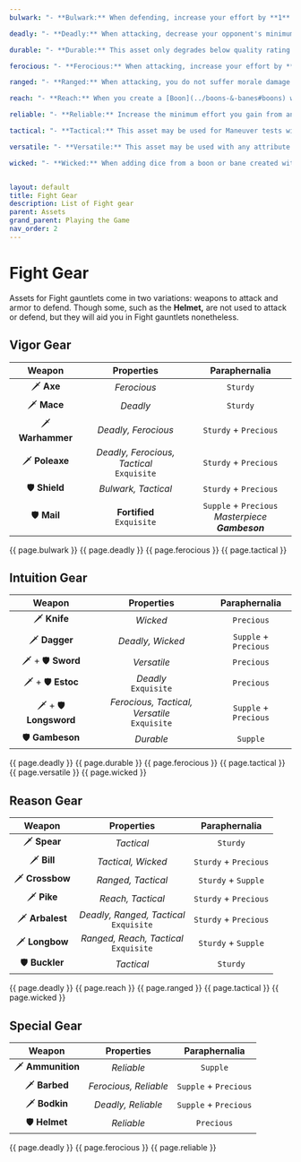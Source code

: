 ```yaml
---
bulwark: "- **Bulwark:** When defending, increase your effort by **1** for each **6** you roll."

deadly: "- **Deadly:** When attacking, decrease your opponent's minimum effort by **1** + this asset's masterpiece rating. This does not reduce minimum effort gained from one of your wounds."

durable: "- **Durable:** This asset only degrades below quality rating **1,** if you roll a **1.**"

ferocious: "- **Ferocious:** When attacking, increase your effort by **1** for each **6** you roll."

ranged: "- **Ranged:** When attacking, you do not suffer morale damage but your opponent may defend with Maneuver instead of Fight."

reach: "- **Reach:** When you create a [Boon](../boons-&-banes#boons) with Maneuver, it becomes [Enduring](../boons-&-banes#enduring-boons--banes)."

reliable: "- **Reliable:** Increase the minimum effort you gain from another asset by **1** + this asset's masterpiece rating."

tactical: "- **Tactical:** This asset may be used for Maneuver tests without penalty. When testing Maneuver, add **1** + its masterpiece rating as dice to your roll."

versatile: "- **Versatile:** This asset may be used with any attribute without penalty."

wicked: "- **Wicked:** When adding dice from a boon or bane created with Intuition, also add **1** + this asset's masterpiece rating as dice to your roll."


layout: default
title: Fight Gear
description: List of Fight gear
parent: Assets
grand_parent: Playing the Game
nav_order: 2
---
```


# Fight Gear

Assets for Fight gauntlets come in two variations: weapons to attack and armor to defend. Though some, such as the **Helmet,** are not used to attack or defend, but they will aid you in Fight gauntlets nonetheless.


## Vigor Gear

|      Weapon      |                  Properties                  |                    Paraphernalia                    |
|:----------------:|:--------------------------------------------:|:---------------------------------------------------:|
|    🗡 **Axe**    |                 _Ferocious_                  |                      `Sturdy`                       |
|   🗡 **Mace**    |                   _Deadly_                   |                      `Sturdy`                       |
| 🗡 **Warhammer** |             _Deadly, Ferocious_              |                `Sturdy` + `Precious`                |
|  🗡 **Poleaxe**  | _Deadly, Ferocious, Tactical_<br>`Exquisite` |                `Sturdy` + `Precious`                |
|  🛡 **Shield**   |             _Bulwark, Tactical_              |                `Sturdy` + `Precious`                |
|   🛡 **Mail**    |         **Fortified**<br>`Exquisite`         | `Supple` + `Precious`<br>_Masterpiece **Gambeson**_ |

{{ page.bulwark }}
{{ page.deadly }}
{{ page.ferocious }}
{{ page.tactical }}


## Intuition Gear

|        Weapon         |                   Properties                    |     Paraphernalia     |
|:---------------------:|:-----------------------------------------------:|:---------------------:|
|     🗡 **Knife**      |                    _Wicked_                     |      `Precious`       |
|     🗡 **Dagger**     |                _Deadly, Wicked_                 | `Supple` + `Precious` |
|   🗡 + 🛡 **Sword**   |                   _Versatile_                   |      `Precious`       |
|   🗡 + 🛡 **Estoc**   |             _Deadly_<br>`Exquisite`             |      `Precious`       |
| 🗡 + 🛡 **Longsword** | _Ferocious, Tactical, Versatile_<br>`Exquisite` | `Supple` + `Precious` |
|    🛡 **Gambeson**    |                    _Durable_                    |       `Supple`        |

{{ page.deadly }}
{{ page.durable }}
{{ page.ferocious }}
{{ page.tactical }}
{{ page.versatile }}
{{ page.wicked }}


## Reason Gear

|     Weapon      |                Properties                 |     Paraphernalia     |
|:---------------:|:-----------------------------------------:|:---------------------:|
|  🗡 **Spear**   |                _Tactical_                 |       `Sturdy`        |
|   🗡 **Bill**   |            _Tactical, Wicked_             | `Sturdy` + `Precious` |
| 🗡 **Crossbow** |            _Ranged, Tactical_             |  `Sturdy` + `Supple`  |
|   🗡 **Pike**   |             _Reach, Tactical_             | `Sturdy` + `Precious` |
| 🗡 **Arbalest** | _Deadly, Ranged, Tactical_<br>`Exquisite` | `Sturdy` + `Precious` |
| 🗡 **Longbow**  | _Ranged, Reach, Tactical_<br>`Exquisite`  |  `Sturdy` + `Supple`  |
| 🛡 **Buckler**  |                _Tactical_                 |       `Sturdy`        |

{{ page.deadly }}
{{ page.reach }}
{{ page.ranged }}
{{ page.tactical }}
{{ page.wicked }}


## Special Gear

|      Weapon       |      Properties       |     Paraphernalia     |
|:-----------------:|:---------------------:|:---------------------:|
| 🗡 **Ammunition** |      _Reliable_       |       `Supple`        |
|   🗡 **Barbed**   | _Ferocious, Reliable_ | `Supple` + `Precious` |
|   🗡 **Bodkin**   |  _Deadly, Reliable_   | `Supple` + `Precious` |
|   🛡 **Helmet**   |      _Reliable_       |      `Precious`       |

{{ page.deadly }}
{{ page.ferocious }}
{{ page.reliable }}
